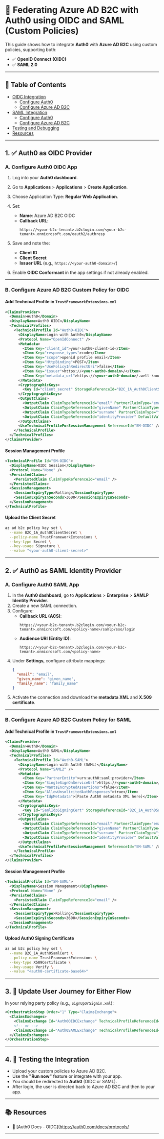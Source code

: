 # 🔐 Federating Azure AD B2C with Auth0 using OIDC and SAML (Custom Policies)

This guide shows how to integrate **Auth0** with **Azure AD B2C** using custom policies, supporting both:

- ✅ **OpenID Connect (OIDC)**
- ✅ **SAML 2.0**

---

## 📌 Table of Contents

- [OIDC Integration](#1-auth0-as-oidc-provider)
  - [Configure Auth0](#a-configure-auth0-oidc-app)
  - [Configure Azure AD B2C](#b-configure-azure-ad-b2c-custom-policy-for-oidc)
- [SAML Integration](#2-auth0-as-saml-identity-provider)
  - [Configure Auth0](#a-configure-auth0-saml-app)
  - [Configure Azure AD B2C](#b-configure-azure-ad-b2c-custom-policy-for-saml)
- [Testing and Debugging](#3-testing-the-integration)
- [Resources](#resources)

---

## 1. ✅ Auth0 as OIDC Provider

### A. Configure Auth0 OIDC App

1. Log into your **Auth0 dashboard**.
2. Go to **Applications** > **Applications** > **Create Application**.
3. Choose Application Type: **Regular Web Application**.
4. Set:
   - **Name**: Azure AD B2C OIDC
   - **Callback URL**:
     ```
     https://<your-b2c-tenant>.b2clogin.com/<your-b2c-tenant>.onmicrosoft.com/oauth2/authresp
     ```
5. Save and note the:
   - **Client ID**
   - **Client Secret**
   - **Issuer URL** (e.g., `https://<your-auth0-domain>/`)

6. Enable **OIDC Conformant** in the app settings if not already enabled.

---

### B. Configure Azure AD B2C Custom Policy for OIDC

#### Add Technical Profile in `TrustFrameworkExtensions.xml`

```xml
<ClaimsProvider>
  <Domain>Auth0</Domain>
  <DisplayName>Auth0 OIDC</DisplayName>
  <TechnicalProfiles>
    <TechnicalProfile Id="Auth0-OIDC">
      <DisplayName>Login with Auth0</DisplayName>
      <Protocol Name="OpenIdConnect" />
      <Metadata>
        <Item Key="client_id">your-auth0-client-id</Item>
        <Item Key="response_types">code</Item>
        <Item Key="scope">openid profile email</Item>
        <Item Key="HttpBinding">POST</Item>
        <Item Key="UsePolicyInRedirectUri">false</Item>
        <Item Key="issuer">https://<your-auth0-domain>/</Item>
        <Item Key="metadata_url">https://<your-auth0-domain>/.well-known/openid-configuration</Item>
      </Metadata>
      <CryptographicKeys>
        <Key Id="client_secret" StorageReferenceId="B2C_1A_Auth0ClientSecret" />
      </CryptographicKeys>
      <OutputClaims>
        <OutputClaim ClaimTypeReferenceId="email" PartnerClaimType="email" />
        <OutputClaim ClaimTypeReferenceId="givenName" PartnerClaimType="given_name" />
        <OutputClaim ClaimTypeReferenceId="surname" PartnerClaimType="family_name" />
        <OutputClaim ClaimTypeReferenceId="identityProvider" DefaultValue="Auth0" />
      </OutputClaims>
      <UseTechnicalProfileForSessionManagement ReferenceId="SM-OIDC" />
    </TechnicalProfile>
  </TechnicalProfiles>
</ClaimsProvider>
```

#### Session Management Profile

```xml
<TechnicalProfile Id="SM-OIDC">
  <DisplayName>OIDC Session</DisplayName>
  <Protocol Name="None" />
  <PersistedClaims>
    <PersistedClaim ClaimTypeReferenceId="email" />
  </PersistedClaims>
  <SessionManagement>
    <SessionExpiryType>Rolling</SessionExpiryType>
    <SessionExpiryInSeconds>3600</SessionExpiryInSeconds>
  </SessionManagement>
</TechnicalProfile>
```

#### Upload the Client Secret

```bash
az ad b2c policy key set \
  --name B2C_1A_Auth0ClientSecret \
  --policy-name TrustFrameworkExtensions \
  --key-type Secret \
  --key-usage Signature \
  --value "<your-auth0-client-secret>"
```

---

## 2. ✅ Auth0 as SAML Identity Provider

### A. Configure Auth0 SAML App

1. In the **Auth0 dashboard**, go to **Applications** > **Enterprise** > **SAMLP Identity Provider**.
2. Create a new SAML connection.
3. Configure:
   - **Callback URL (ACS)**:
     ```
     https://<your-b2c-tenant>.b2clogin.com/<your-b2c-tenant>.onmicrosoft.com/<policy-name>/samlp/sso/login
     ```
   - **Audience URI (Entity ID)**:
     ```
     https://<your-b2c-tenant>.b2clogin.com/<your-b2c-tenant>.onmicrosoft.com/<policy-name>
     ```
4. Under **Settings**, configure attribute mappings:
   ```json
   {
     "email": "email",
     "given_name": "given_name",
     "family_name": "family_name"
   }
   ```
5. Activate the connection and download the **metadata XML** and **X.509 certificate**.

---

### B. Configure Azure AD B2C Custom Policy for SAML

#### Add Technical Profile in `TrustFrameworkExtensions.xml`

```xml
<ClaimsProvider>
  <Domain>Auth0</Domain>
  <DisplayName>Auth0 SAML</DisplayName>
  <TechnicalProfiles>
    <TechnicalProfile Id="Auth0-SAML">
      <DisplayName>Login with Auth0 (SAML)</DisplayName>
      <Protocol Name="SAML2" />
      <Metadata>
        <Item Key="PartnerEntity">urn:auth0:saml:provider</Item>
        <Item Key="SingleSignOnServiceUrl">https://<your-auth0-domain>/login/callback?connection=<saml-connection-name></Item>
        <Item Key="WantsEncryptedAssertions">false</Item>
        <Item Key="AllowUnsolicitedAuthResponses">true</Item>
        <Item Key="IdpMetadata">[Paste Auth0 metadata XML here]</Item>
      </Metadata>
      <CryptographicKeys>
        <Key Id="SamlIdpSigningCert" StorageReferenceId="B2C_1A_Auth0SamlCert" />
      </CryptographicKeys>
      <OutputClaims>
        <OutputClaim ClaimTypeReferenceId="email" PartnerClaimType="email" />
        <OutputClaim ClaimTypeReferenceId="givenName" PartnerClaimType="given_name" />
        <OutputClaim ClaimTypeReferenceId="surname" PartnerClaimType="family_name" />
        <OutputClaim ClaimTypeReferenceId="identityProvider" DefaultValue="Auth0" />
      </OutputClaims>
      <UseTechnicalProfileForSessionManagement ReferenceId="SM-SAML" />
    </TechnicalProfile>
  </TechnicalProfiles>
</ClaimsProvider>
```

#### Session Management Profile

```xml
<TechnicalProfile Id="SM-SAML">
  <DisplayName>Session Management</DisplayName>
  <Protocol Name="None" />
  <PersistedClaims>
    <PersistedClaim ClaimTypeReferenceId="email" />
  </PersistedClaims>
  <SessionManagement>
    <SessionExpiryType>Rolling</SessionExpiryType>
    <SessionExpiryInSeconds>3600</SessionExpiryInSeconds>
  </SessionManagement>
</TechnicalProfile>
```

#### Upload Auth0 Signing Certificate

```bash
az ad b2c policy key set \
  --name B2C_1A_Auth0SamlCert \
  --policy-name TrustFrameworkExtensions \
  --key-type X509Certificate \
  --key-usage Verify \
  --value "<auth0-certificate-base64>"
```

---

## 3. 🔄 Update User Journey for Either Flow

In your relying party policy (e.g., `SignUpOrSignin.xml`):

```xml
<OrchestrationStep Order="1" Type="ClaimsExchange">
  <ClaimsExchanges>
    <ClaimsExchange Id="Auth0OIDCExchange" TechnicalProfileReferenceId="Auth0-OIDC" />
    <!-- or -->
    <ClaimsExchange Id="Auth0SAMLExchange" TechnicalProfileReferenceId="Auth0-SAML" />
  </ClaimsExchanges>
</OrchestrationStep>
```

---

## 4. 🧪 Testing the Integration

- Upload your custom policies to Azure AD B2C.
- Use the **"Run now"** feature or integrate with your app.
- You should be redirected to **Auth0** (OIDC or SAML).
- After login, the user is directed back to Azure AD B2C and then to your app.

---

## 📚 Resources

- 🔗 [Auth0 Docs - OIDC](https://auth0.com/docs/protocols/

---
